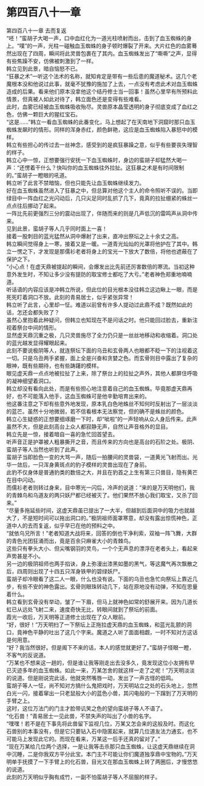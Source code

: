 # 第四百八十一章

第四百八十一章 去而复返\
“呸！”蛮胡子大喝一声，口中血红化为一道光柱喷射而出，击到了血玉蜘蛛的身上。“噗”的一声，光柱一碰触血玉蜘蛛的身子顿时爆裂了开来。大片红色的血雾蓦然出现在了四周，瞬间将此灵兽包裹在了其内。血玉蜘蛛发出了“嘶嘶”之声，显得有些焦躁不安，仿佛被刺激到了一样。\
韩立见到此景，暗自恼怒不已。\
“狂暴之术”一听这个法术的名称，就知肯定是带有一些后患的魔道秘术。这几个老魔根本没和他说过此事，就毫不犹豫的施加了上去，一点没有考虑此术对血玉蜘蛛造成的后果。看来他们原本没拿他这个结丹修士当一回事！虽然心里早有所预料此情景，但真被人如此对待了，韩立面色还是变得有些难看。\
此时，血雾已经被血玉蜘蛛吸收殆尽。灵兽原本晶莹透明的身子彻底变成了血红之色，仿佛一颗巨大的猩红宝石。\
“这是……”韩立一看血玉蜘蛛的此番变化，马上想起了在天南地下洞窟时那只血玉蜘蛛发飙时的情形。同样的浑身赤红，颜色鲜艳，这应是血玉蜘蛛陷入暴怒中的模样。\
韩立有些担心的传过去一丝神念，感受到的是疯狂暴躁之意，似乎有些要丧失理智的样子。\
韩立心中一惊，正想要强行安抚一下血玉蜘蛛时，身边的蛮胡子却猛然大喝一声：“还愣着干什么？快叫你的血玉蜘蛛往外拉扯。这狂暴之术是有时间限制的。”蛮胡子一瞪眼的吼道。\
韩立听了此言不禁暗恼，但也只能先让血玉蜘蛛继续发力。\
好在血玉蜘蛛虽然进入了狂暴之中，但总算对他这个主人的命令照听不误的。当即绿目中一阵血红之光闪动后，几只尖足同时乱抓了几下，竟真的拉扯绷紧的蛛丝一点点往后挪动了起来。\
一阵比先前更强烈三分的震动出现了，伴随而来的则是几声低沉的雷鸣声从洞中传来。\
见到此景，蛮胡子等人几乎同时面上一喜！\
接着一股刺目的蓝光猛然从洞中爆射了出来，直冲出祭坛之上十余丈之高。\
韩立瞬间觉得身上一寒，接着又是一暖。一道青光灿灿的光罩将他护在了其中。韩立一愣之下，才发现是那儒衫老者将身上的宝光一下放大了数倍，将他也遮蔽在了保护之下。\
“小心点！在虚天鼎被提起的瞬间，会爆发出比先前还厉害数倍的寒流。当初这种意外发生时，不知让多少没有提防的取宝修士都吃了大亏。”老者神色郑重地喃喃道。\
听话语的内容应该是冲韩立所说，但此位的目光根本没往韩立这边瞅上一眼，而是死死盯着洞口不放。此刻的青易居士，似乎紧张异常！\
韩立听了此言，心里却一怔。难道以前曾有许多人提动过此鼎不成？既然如此的话，怎还会都失败了？\
虽然心里抱着此种疑问，但韩立也知现在不是问话之时。他只能回过脸去，重新注视着祭台中间的情形。\
显然虚天鼎沉重之极，几只灵兽施尽了全力仍只是一丝丝地移动和收缩着。洞口处的蓝光越发显得耀眼起来。\
此刻不要说极阴等人，就连祭坛下面的乌丑和玄骨两人也眼都不眨一下的注视着这一切。只是乌丑两手紧握，面上全是兴奋和贪婪之色。而玄骨则目中露出了复杂的眼神，既有些期待，也有些踌躇的模样。\
眼见虚天鼎一点点地被拉扯了上来，除了祭台上的拉扯之声外，其他人都屏住呼吸的凝神细望着洞口。\
韩立却没有看向此处，而是有些担心地注意着自己的血玉蜘蛛。毕竟那虚天鼎再好，也不可能落入他手，这血玉蜘蛛可是他辛勤培育出来的。\
他这番注意之下却有些意外地发现，原本乳白色地蛛丝不知何时反射出了一层淡淡的蓝芒。虽然十分地微弱，若不信看根本无法察觉，但的确不是蛛丝的颜色。\
韩立心生疑惑的正想要细琢磨一下时，却“呲啦”的一声轻响从众人身后传来。此声虽然不大，但是此刻高台上众人都寂静无声，自然让声音格外的显目。\
韩立先是一惊，接着暗自一喜的急忙回首望去。\
听声音正是护罩被人粗暴撕开之音，而且传来的方向也是高台的石阶之处。极阴、蛮胡子等人当然也听到了此声。\
蛮胡子当即脸色一变的大骂一声，随后一拍腰间的灵兽袋，一道黄光飞射而出。光华一敛后，一只浑身黄斑点的豹子模样的灵兽出现在了身前。\
此豹不仅身体是普通豹类的数倍之大，并且在豹首之上生有第三只兽目，隐有黄芒在目中闪动。\
而儒衫老者则转过身来，目中寒光一闪后，冷声的说道：“来的是万天明他们，我的青棘鸟和乌道友的两只妖尸都已经被灭了。他们果然不放心我们取宝，又杀了回来。”\
“尽量多拖延些时间，这虚天鼎虽已提出了一大半，但越到后面洞中的吸力也就越大了，不是短时间可以拖出洞口的。”极阴祖师面罩寒意，却没有露出惊慌神色，正道中人的去而复返，似乎早已在他的预料之中。\
“就依乌兄所言！”老者知道大战将来，回答的倒也干净利索，双袖一阵飞舞，大群的青色光团狂涌而出，竟是百余只麻雀大小的青棘鸟。\
这些只有拳头大小、但尖嘴钢羽的灵鸟，一个个无声息的漂浮在老者头上，看起来声势甚是不小。\
另一边的极阴祖师也两手掐诀，身上弥漫出漆黑如墨的黑气，等这魔气再次飘散之后，四周则出现了十四五只浑身铁甲的碧绿妖尸。\
蛮胡子却冷眼看了这二人一眼，什么也没有说。下面的乌丑也急忙向祭坛上靠近几步，有些不安的神色露出。玄骨则眼珠转动几下，站在原地没有动弹，不知在思量着什么。\
韩立看到玄骨没有举动，皱了一下眉，但马上就神色如常的舒展开来。因为几道长虹已从远处飞射二来，速度奇快无比，转眼间就到了祭坛的前面。\
霞光一收后，万天明等正道修士出现在了众人眼前。\
“好，很好！”万天明扫了一下祭坛上正拖拉虚天鼎的血玉蜘蛛，和蓝光乱颤的洞口，竟神色平静的吐出了这几个字来。魔道之人听了面面相觑，一时不知对方这话是何用意。\
“好？我当然很好。但是阁下不来的话，本人的感觉就更好了。”蛮胡子怪眼一瞪，不客气的反说道。\
“万某也不想来这一趟的，但是谁让我等刚走出去没多久，竟发现这位小友拥有早已灭迹多年的血玉蜘蛛。如此一来，万某怎舍的就这样一走了之呢！”万天明淡淡的说道。但是刚说完此话，他就突然嘴唇一动，发出了一声古怪的低鸣。\
蛮胡子等人一怔，尚不知对方搞什么鬼把戏时，万天明站立之处的石头地上，忽然白光一闪，接着窜出一只老鼠般大小的蓝色小兽，其闪电般的一下蹿到了万天明的手臂之上。\
这时，这位万法门的门主才脸带讥笑之色的望向蛮胡子等人不语了。\
“化石兽！”青易居士一见此兽，不禁失声的叫出了小兽的名字。\
“嘿嘿！若不是在下事先将此兽留下监视几位，万某又怎会来的这般及时。而这化石兽别的本事没有，但是它只要钻入石中隐匿起来，就算几位道友法力通玄，也不可能马上发现此它的。而现在看来，万某这一后手还真的留对了。”\
“现在万某给几位两个选择，一是让我等击杀那只血玉蜘蛛，让这虚天鼎继续在洞中沉睡，二是你我双方平分此宝。本门主不可能让你们魔道独享鼎中宝物的。”万天明单手抚摸了一下手臂上的化石兽，目光又在那血玉蜘蛛上转了两圈后，才慢悠悠的说道。\
此刻的万天明似乎胸有成竹，一副不怕蛮胡子等人不屈服的样子。
